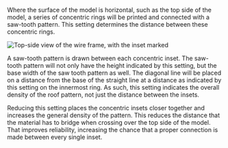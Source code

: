 Where the surface of the model is horizontal, such as the top side of the model, a series of concentric rings will be printed and connected with a saw-tooth pattern. This setting determines the distance between these concentric rings.

![Top-side view of the wire frame, with the inset marked](images/wireframe_roof_inset.svg)

A saw-tooth pattern is drawn between each concentric inset. The saw-tooth pattern will not only have the height indicated by this setting, but the base width of the saw tooth pattern as well. The diagonal line will be placed on a distance from the base of the straight line at a distance as indicated by this setting on the innermost ring. As such, this setting indicates the overall density of the roof pattern, not just the distance between the insets.

Reducing this setting places the concentric insets closer together and increases the general density of the pattern. This reduces the distance that the material has to bridge when crossing over the top side of the model. That improves reliability, increasing the chance that a proper connection is made between every single inset.